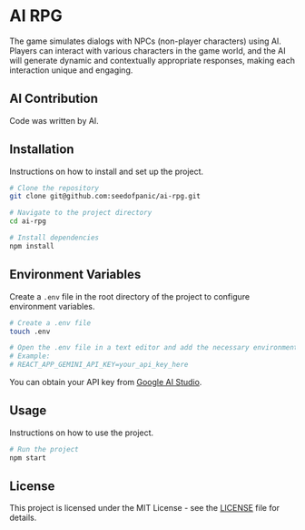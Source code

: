 # AI RPG

The game simulates dialogs with NPCs (non-player characters) using AI. Players can interact with various characters in the game world, and the AI will generate dynamic and contextually appropriate responses, making each interaction unique and engaging.

## AI Contribution

Code was written by AI.

## Installation

Instructions on how to install and set up the project.

```bash
# Clone the repository
git clone git@github.com:seedofpanic/ai-rpg.git

# Navigate to the project directory
cd ai-rpg

# Install dependencies
npm install
```

## Environment Variables

Create a `.env` file in the root directory of the project to configure environment variables.

```bash
# Create a .env file
touch .env

# Open the .env file in a text editor and add the necessary environment variables
# Example:
# REACT_APP_GEMINI_API_KEY=your_api_key_here
```

You can obtain your API key from [Google AI Studio](https://aistudio.google.com/apikey).

## Usage

Instructions on how to use the project.

```bash
# Run the project
npm start
```

## License

This project is licensed under the MIT License - see the [LICENSE](LICENSE) file for details.
